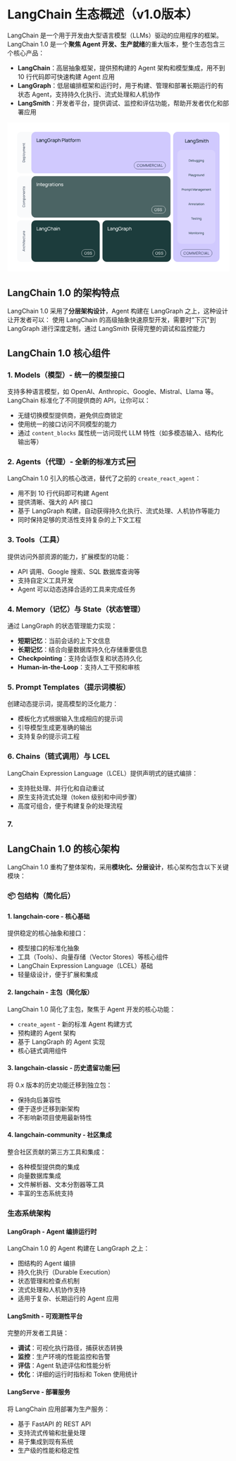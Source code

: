 # LangChain 生态概述（v1.0版本）

LangChain 是一个用于开发由大型语言模型（LLMs）驱动的应用程序的框架。LangChain 1.0 是一个**聚焦 Agent 开发、生产就绪**的重大版本，整个生态包含三个核心产品：

- **LangChain**：高层抽象框架，提供预构建的 Agent 架构和模型集成，用不到 10 行代码即可快速构建 Agent 应用
- **LangGraph**：低层编排框架和运行时，用于构建、管理和部署长期运行的有状态 Agent，支持持久化执行、流式处理和人机协作
- **LangSmith**：开发者平台，提供调试、监控和评估功能，帮助开发者优化和部署应用

![Langchain framework](images/framework.png)

## LangChain 1.0 的架构特点

LangChain 1.0 采用了**分层架构设计**，Agent 构建在 LangGraph 之上，这种设计让开发者可以：
使用 LangChain 的高级抽象快速原型开发，需要时"下沉"到 LangGraph 进行深度定制，通过 LangSmith 获得完整的调试和监控能力

## LangChain 1.0 核心组件

### 1. **Models（模型）- 统一的模型接口**

支持多种语言模型，如 OpenAI、Anthropic、Google、Mistral、Llama 等。LangChain 标准化了不同提供商的 API，让你可以：

- 无缝切换模型提供商，避免供应商锁定
- 使用统一的接口访问不同模型的能力
- 通过 `content_blocks` 属性统一访问现代 LLM 特性（如多模态输入、结构化输出等）

### 2. **Agents（代理）- 全新的标准方式** 🆕

LangChain 1.0 引入的核心改进，替代了之前的 `create_react_agent`：

- 用不到 10 行代码即可构建 Agent
- 提供清晰、强大的 API 接口
- 基于 LangGraph 构建，自动获得持久化执行、流式处理、人机协作等能力
- 同时保持足够的灵活性支持复杂的上下文工程

### 3. **Tools（工具）**

提供访问外部资源的能力，扩展模型的功能：

- API 调用、Google 搜索、SQL 数据库查询等
- 支持自定义工具开发
- Agent 可以动态选择合适的工具来完成任务

### 4. **Memory（记忆）与 State（状态管理）**

通过 LangGraph 的状态管理能力实现：

- **短期记忆**：当前会话的上下文信息
- **长期记忆**：结合向量数据库持久化存储重要信息
- **Checkpointing**：支持会话恢复和状态持久化
- **Human-in-the-Loop**：支持人工干预和审核

### 5. **Prompt Templates（提示词模板）**

创建动态提示词，提高模型的泛化能力：

- 模板化方式根据输入生成相应的提示词
- 引导模型生成更准确的输出
- 支持复杂的提示词工程

### 6. **Chains（链式调用）与 LCEL**

LangChain Expression Language（LCEL）提供声明式的链式编排：

- 支持批处理、并行化和自动重试
- 原生支持流式处理（token 级别和中间步骤）
- 高度可组合，便于构建复杂的处理流程

### 7. 

## LangChain 1.0 的核心架构

LangChain 1.0 重构了整体架构，采用**模块化、分层设计**，核心架构包含以下关键模块：

### 📦 包结构（简化后）

#### 1. **langchain-core** - 核心基础

提供稳定的核心抽象和接口：

- 模型接口的标准化抽象
- 工具（Tools）、向量存储（Vector Stores）等核心组件
- LangChain Expression Language（LCEL）基础
- 轻量级设计，便于扩展和集成

#### 2. **langchain** - 主包（简化版）

LangChain 1.0 简化了主包，聚焦于 Agent 开发的核心功能：

- `create_agent` - 新的标准 Agent 构建方式
- 预构建的 Agent 架构
- 基于 LangGraph 的 Agent 实现
- 核心链式调用组件

#### 3. **langchain-classic** - 历史遗留功能 🆕

将 0.x 版本的历史功能迁移到独立包：

- 保持向后兼容性
- 便于逐步迁移到新架构
- 不影响新项目使用最新特性

#### 4. **langchain-community** - 社区集成

整合社区贡献的第三方工具和集成：

- 各种模型提供商的集成
- 向量数据库集成
- 文件解析器、文本分割器等工具
- 丰富的生态系统支持

### 生态系统架构

#### **LangGraph** - Agent 编排运行时

LangChain 1.0 的 Agent 构建在 LangGraph 之上：

- 图结构的 Agent 编排
- 持久化执行（Durable Execution）
- 状态管理和检查点机制
- 流式处理和人机协作支持
- 适用于复杂、长期运行的 Agent 应用

#### **LangSmith** - 可观测性平台

完整的开发者工具链：

- **调试**：可视化执行路径，捕获状态转换
- **监控**：生产环境的性能监控和告警
- **评估**：Agent 轨迹评估和性能分析
- **优化**：详细的运行时指标和 Token 使用统计

#### **LangServe** - 部署服务

将 LangChain 应用部署为生产服务：

- 基于 FastAPI 的 REST API
- 支持流式传输和批量处理
- 易于集成到现有系统
- 生产级的性能和稳定性


